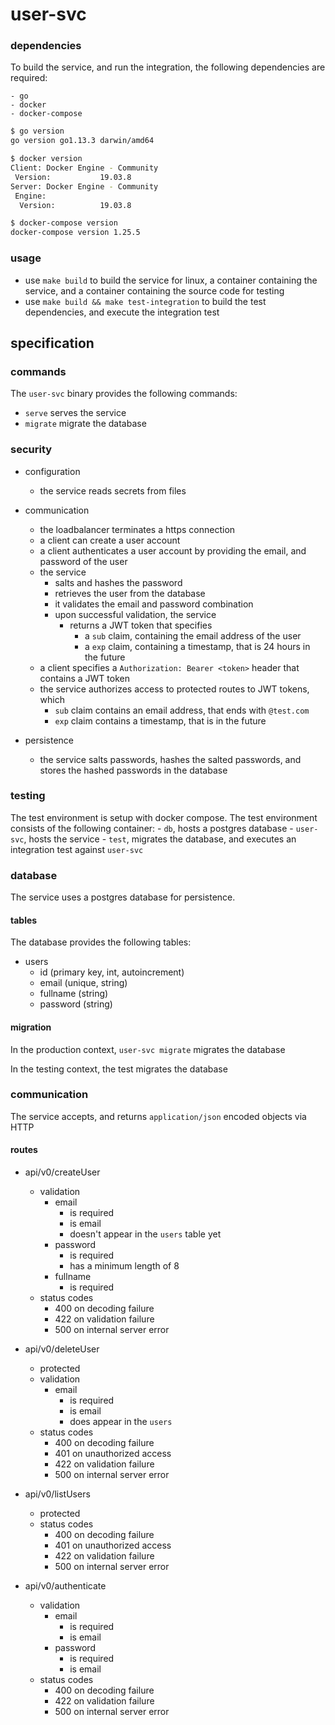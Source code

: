 # user-svc

### dependencies

To build the service, and run the integration, the following dependencies are required:

    - go
    - docker
    - docker-compose

```bash
$ go version
go version go1.13.3 darwin/amd64

$ docker version
Client: Docker Engine - Community
 Version:           19.03.8
Server: Docker Engine - Community
 Engine:
  Version:          19.03.8

$ docker-compose version
docker-compose version 1.25.5
```

### usage

- use `make build` to build the service for linux, a container containing the service, and a container containing the source code for testing
- use `make build && make test-integration` to build the test dependencies, and execute the integration test

## specification

### commands

The `user-svc` binary provides the following commands:

- `serve` serves the service
- `migrate` migrate the database

### security

- configuration
    - the service reads secrets from files

- communication
    - the loadbalancer terminates a https connection
    - a client can create a user account
    - a client authenticates a user account by providing the email, and password of the user
    - the service
        - salts and hashes the password
        - retrieves the user from the database
        - it validates the email and password combination
        - upon successful validation, the service
            - returns a JWT token that specifies
                - a `sub` claim, containing the email address of the user
                - a `exp` claim, containing a timestamp, that is 24 hours in the future
    - a client specifies a `Authorization: Bearer <token>` header that contains a JWT token
    - the service authorizes access to protected routes to JWT tokens, which
        - `sub` claim contains an email address, that ends with `@test.com`
        - `exp` claim contains a timestamp, that is in the future

- persistence
    - the service salts passwords, hashes the salted passwords, and stores the hashed passwords in the database

### testing

The test environment is setup with docker compose. The test environment consists of the following container:
    - `db`, hosts a postgres database
    - `user-svc`, hosts the service
    - `test`, migrates the database, and executes an integration test against `user-svc`

### database

The service uses a postgres database for persistence.

#### tables

The database provides the following tables:

- users
    - id (primary key, int, autoincrement)
    - email (unique, string)
    - fullname (string)
    - password (string)

#### migration

In the production context, `user-svc migrate` migrates the database

In the testing context, the test migrates the database

### communication

The service accepts, and returns `application/json` encoded objects via HTTP

#### routes

- api/v0/createUser
    - validation
        - email
            - is required
            - is email
            - doesn't appear in the `users` table yet
        - password
            - is required
            - has a minimum length of 8
        - fullname
            - is required
    - status codes
        - 400 on decoding failure
        - 422 on validation failure
        - 500 on internal server error

- api/v0/deleteUser
    - protected
    - validation
        - email
            - is required
            - is email
            - does appear in the `users`
    - status codes
        - 400 on decoding failure
        - 401 on unauthorized access
        - 422 on validation failure
        - 500 on internal server error

- api/v0/listUsers
    - protected
    - status codes
        - 400 on decoding failure
        - 401 on unauthorized access
        - 422 on validation failure
        - 500 on internal server error

- api/v0/authenticate
    - validation
        - email
            - is required
            - is email
        - password
            - is required
            - is email
    - status codes
        - 400 on decoding failure
        - 422 on validation failure
        - 500 on internal server error